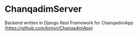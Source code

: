 # ChanqadimServer
Backend written in Django Rest Framework for ChanqadimApp (https://github.com/kmlxn/ChanqadimApp)
